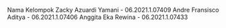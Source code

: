 Nama Kelompok
Zacky Azuardi Yamani   - 06.2021.1.07409
Andre Fransisco Aditya - 06.2021.1.07406
Anggita Eka Rewina     - 06.2021.1.07433
